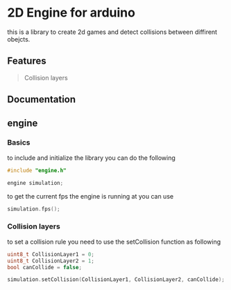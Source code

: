 # 2D Engine for arduino

this is a library to create 2d games and detect collisions between diffirent obejcts.

## Features
> Collision layers

## Documentation

## engine

### Basics
to include and initialize the library you can do the following
```cpp
#include "engine.h"

engine simulation;
```

to get the current fps the engine is running at you can use
```cpp
simulation.fps();
```

### Collision layers
to set a collision rule you need to use the setCollision function as following
```cpp
uint8_t CollisionLayer1 = 0;
uint8_t CollisionLayer2 = 1;
bool canCollide = false;

simulation.setCollision(CollisionLayer1, CollisionLayer2, canCollide);
```
